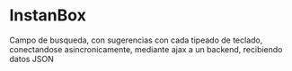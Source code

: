 InstanBox
=========

Campo de busqueda, con sugerencias con cada tipeado de teclado, conectandose asincronicamente, mediante ajax a un backend, recibiendo datos JSON